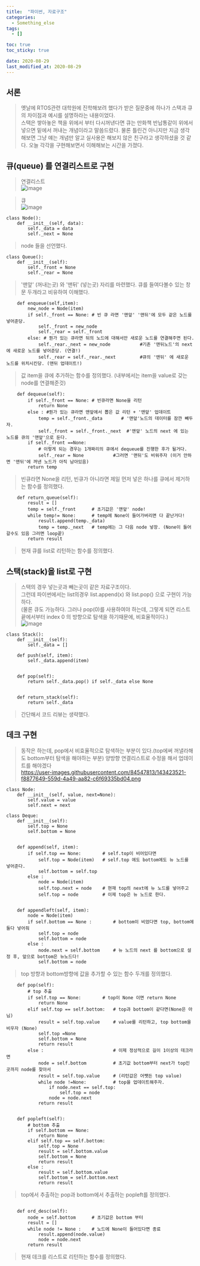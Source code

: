 ```yaml
---
title:  "파이썬, 자료구조"
categories:
  - Something_else
tags:
  - []

toc: true
toc_sticky: true

date: 2020-08-29
last_modified_at: 2020-08-29
---
```


## 서론
> 옛날에 RTOS관련 대학원에 진학해보려 했다가 받은 질문중에 하나가 스택과 큐의 차이점과 예시를 설명하라는 내용이었다.  
> 스택은 쌓아놓은 책을 위에서 부터 다시꺼낸다면 큐는 만화책 반납통같이 위에서 넣으면 밑에서 꺼내는 개념이라고 말씀드렸다.
> 물론 틀린건 아니지만 지금 생각해보면 그냥 얘는 개념만 알고 실사용은 해보지 않은 친구라고 생각하셨을 것 같다.
> 오늘 각각을 구현해보면서 이해해보는 시간을 가졌다.

## 큐(queue) 를 연결리스트로 구현
> 연결리스트  
![image](https://user-images.githubusercontent.com/84547813/143422364-4784b7ad-46c9-48d0-9420-3a1d24d85e37.png)  


> 큐    
![image](https://user-images.githubusercontent.com/84547813/143422687-a1fd91a0-2fe0-495a-a014-63f2b08096d8.png)  

````
class Node():
    def __init__(self, data):
        self._data = data
        self._next = None
````
> node 들을 선언했다.
````
class Queue():
    def __init__(self):
        self._front = None
        self._rear = None
````
> '맨앞' (꺼내는곳) 와 '맨뒤' (넣는곳) 자리를 마련했다. 큐를 들여다볼수 있는 창문 두개라고 비유하여 이해했다.
````
    def enqueue(self,item):
        new_node = Node(item)
        if self._front == None: # 빈 큐 라면 '맨앞' '맨뒤'에 모두 같은 노드를 넣어준당.
            self._front = new_node
            self._rear = self._front
        else: # 뭔가 있는 큐라면 뒤의 노드에 대해서만 새로운 노드를 연결해주면 된다.
            self._rear._next = new_node           #기존 '맨뒤노드'의 next에 새로운 노드를 넣어준당. (연결!)
            self._rear = self._rear._next         #큐의 '맨뒤' 에 새로운 노드를 위치시킨당. (맨뒤 업데이트!)
````
> 값 item을 큐에 추가하는 함수를 정의했다. (내부에서는 item을 value로 갖는 node를 연결해준것)
````
    def dequeue(self):
        if self._front == None: # 빈큐라면 None을 리턴
            return None
        else : #뭔가 있는 큐라면 맨앞에서 뽑은 값 리턴 + '맨앞' 업데이트
            temp = self._front._data       # '맨앞'노드의 데이터를 잠깐 빼두자.
            self._front = self._front._next  #'맨앞' 노드의 next 에 있는 노드를 큐의 '맨앞'으로 둔다.
        if self._front ==None:
            # 이렇게 되는 경우는 1개짜리의 큐에서 dequeue를 진행한 후가 될거다.
            self._rear = None           #그러면 '맨뒤'도 비워주자 (이거 안하면 '맨뒤'에 꺼낸 노드가 아직 남아있음)
        return temp
````
> 빈큐라면 None을 리턴, 빈큐가 아니라면 제일 먼저 넣은 하나를 큐에서 제거하는 함수를 정의했다.
````
    def return_queue(self):
        result = []
        temp = self._front      # 초기값은 '맨앞' node!
        while temp!= None:      # temp에 None이 들어가버리면 다 끝난거다!
            result.append(temp._data)
            temp = temp._next   # temp에는 그 다음 node 넣장. (None이 들어갈수도 있음 그러면 loop끝)
        return result
````
> 현재 큐를 list로 리턴하는 함수를 정의했다.  

## 스택(stack)을 list로 구현
> 스택의 경우 넣는곳과 빼는곳이 같은 자료구조이다.  
> 그런데 파이썬에서는 list의경우 list.append(x) 와 list.pop() 으로 구현이 가능하다.  
> (물론 큐도 가능하다. 그러나 pop(0)를 사용하여야 하는데, 그렇게 되면 리스트 끝에서부터 index 0 의 방향으로 탐색을 하기때문에, 비효율적이다.)    
![image](https://user-images.githubusercontent.com/84547813/143422784-8eec4149-9d71-46b8-b76e-47da8dac1d63.png)


````
class Stack():
    def __init__(self):
        self._data = []

    def push(self, item):
        self._data.append(item)


    def pop(self):
        return self._data.pop() if self._data else None


    def return_stack(self):
        return self._data
````
> 간단해서 코드 리뷰는 생략했다.  
## 데크 구현
> 동작은 하는데, pop에서 비효율적으로 탐색하는 부분이 있다.(top에써 꺼낼라해도 bottom부터 탐색을 해야하는 부분)
> 양방향 연결리스트로 수정을 해서 업데이트를 해야겠다  
https://user-images.githubusercontent.com/84547813/143423521-f8877649-559d-4a49-aa82-c6f69335bd04.png


````
class Node:
    def __init__(self, value, next=None):
        self.value = value
        self.next = next

class Deque:
    def __init__(self):
        self.top = None
        self.bottom = None


    def append(self, item):
        if self.top == None:        # self.top이 비어있다면
            self.top = Node(item)   # self.top 에도 bottom에도 뉴 노드를 넣어준다.
            self.bottom = self.top
        else :
            node = Node(item)
            self.top.next = node    # 현재 top의 next에 뉴 노드를 넣어주고
            self.top = node         # 이제 top은 뉴 노드로 한다.


    def appendleft(self, item):
        node = Node(item)
        if self.bottom == None :        # bottom이 비었다면 top, bottom에 둘다 넣어줘
            self.top = node
            self.bottom = node
        else :
            node.next = self.bottom     # 뉴 노드의 next 를 bottom으로 설정 후, 앞으로 bottom은 뉴노드다!
            self.bottom = node

````
> top 방향과 bottom방향에 값을 추가할 수 있는 함수 두개를 정의했다.
````
    def pop(self):
        # top 추출
        if self.top == None:        # top이 None 이면 return None
            return None
        elif self.top == self.bottom:   # top과 bottom이 같다면(None은 아님)
            result = self.top.value     # value를 리턴하고, top bottom을 비우자 (None)
            self.top =None
            self.bottom = None
            return result
        else :                          # 이제 정상적으로 길이 1이상의 데크라면
            node = self.bottom          # 초기값 bottom부터 next가 top인 곳까지 node를 찾아서
            result = self.top.value     # (리턴값은 어쨋든 top value)
            while node !=None:          # top을 업데이트해주자.
                if node.next == self.top:
                    self.top = node
                node = node.next
            return result


    def popleft(self):
        # bottom 추출
        if self.bottom == None:
            return None
        elif self.top == self.bottom:
            self.top = None
            result = self.bottom.value
            self.bottom = None
            return result
        else :
            result = self.bottom.value
            self.bottom = self.bottom.next
            return result
````
> top에서 추출하는 pop과 bottom에서 추출하는 popleft를 정의했다.
````

    def ord_desc(self):
        node = self.bottom      # 초기값은 bottom 부터
        result = []
        while node != None :    # 노드에 None이 들어있다면 종료
            result.append(node.value)
            node = node.next
        return result
````
> 현재 데크를 리스트로 리턴하는 함수를 정의했다.
